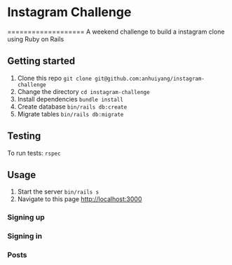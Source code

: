 # Instagram Challenge
===================
A weekend challenge to build a instagram clone using Ruby on Rails

## Getting started

1. Clone this repo `git clone git@github.com:anhuiyang/instagram-challenge`
2. Change the directory `cd instagram-challenge`
3. Install dependencies `bundle install`
4. Create database `bin/rails db:create`
5. Migrate tables `bin/rails db:migrate`

## Testing

To run tests: `rspec`

## Usage

1. Start the server `bin/rails s`
2. Navigate to this page [http://localhost:3000](http://localhost:3000)

### Signing up

### Signing in

### Posts
